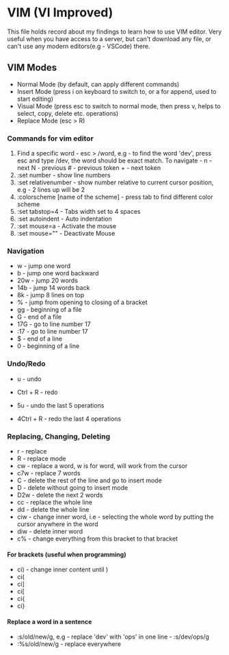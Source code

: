 # VIM (VI Improved)

This file holds record about my findings to learn how to use VIM editor. Very useful when you have access to a server, but can't download any file, or can't use any modern editors(e.g - VSCode) there.

## VIM Modes

- Normal Mode (by default, can apply different commands)
- Insert Mode (press i on keyboard to switch to, or a for append, used to start editing)
- Visual Mode (press esc to switch to normal mode, then press v, helps to select, copy, delete etc. operations)
- Replace Mode (esc > R)

### Commands for vim editor

1. Find a specific word - esc > /word, e.g - to find the word 'dev', press esc and type /dev, the word should be exact match. To navigate -
        n - next
        N - previous
        # - previous token
        + - next token
2. :set number - show line numbers
3. :set relativenumber - show number relative to current cursor position, e.g - 2 lines up will be 2
4. :colorscheme [name of the scheme] - press tab to find different color scheme
5. :set tabstop=4 - Tabs width set to 4 spaces
6. :set autoindent - Auto indentation
7. :set mouse=a - Activate the mouse
8. :set mouse="" - Deactivate Mouse

### Navigation

- w - jump one word  
- b - jump one word backward  
- 20w - jump 20 words  
- 14b - jump 14 words back  
- 8k - jump 8 lines on top
- % - jump from opening to closing of a bracket
- gg - beginning of a file
- G - end of a file
- 17G - go to line number 17
- :17 - go to line number 17
- $ - end of a line
- 0 - beginning of a line


### Undo/Redo

- u - undo  
- Ctrl + R - redo

- 5u - undo the last 5 operations  
- 4Ctrl + R - redo the last 4 operations  

### Replacing, Changing, Deleting

- r - replace  
- R - replace mode  
- cw - replace a word, w is for word, will work from the cursor  
- c7w - replace 7 words  
- C - delete the rest of the line and go to insert mode  
- D - delete without going to insert mode  
- D2w - delete the next 2 words  
- cc - replace the whole line  
- dd - delete the whole line
- ciw - change inner word, i.e - selecting the whole word by putting the cursor anywhere in the word  
- diw - delete inner word
- c% - change everything from this bracket to that bracket

#### For brackets (useful when programming)

- ci) - change inner content until )  
- ci(  
- ci]  
- ci[  
- ci{  
- ci}  

#### Replace a word in a sentence

- :s/old/new/g, e.g - replace 'dev' with 'ops' in one line - :s/dev/ops/g  
- :%s/old/new/g - replace everywhere
